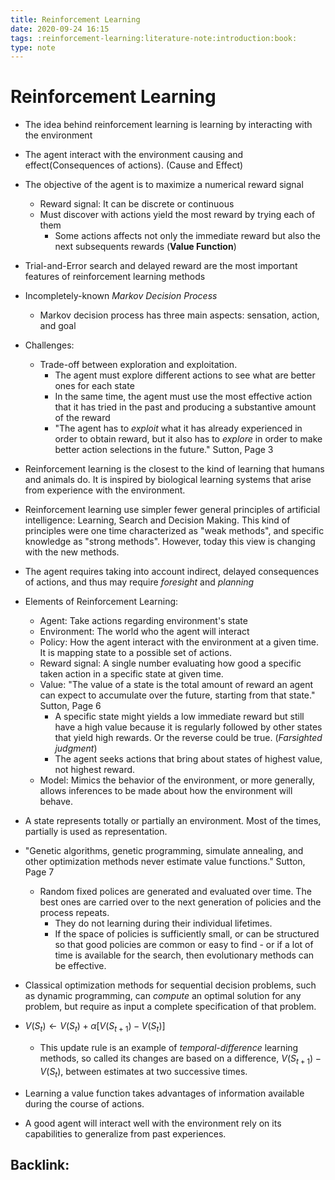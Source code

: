 ```yaml
---
title: Reinforcement Learning 
date: 2020-09-24 16:15
tags: :reinforcement-learning:literature-note:introduction:book:
type: note
---
```


# Reinforcement Learning  # 

* The idea behind reinforcement learning is learning by interacting with the environment
* The agent interact with the environment causing and effect(Consequences of actions). (Cause and Effect)
* The objective of the agent is to maximize a numerical reward signal
    - Reward signal: It can be discrete or continuous 
    - Must discover with actions yield the most reward by trying each of them 
        * Some actions affects not only the immediate reward but also the next subsequents rewards (**Value Function**)
* Trial-and-Error search and delayed reward are the most important features of reinforcement learning methods 
* Incompletely-known *Markov Decision Process*
    - Markov decision process has three main aspects: sensation, action, and goal
* Challenges:
    - Trade-off between exploration and exploitation. 
        * The agent must explore different actions to see what are better ones for each state
        * In the same time, the agent must use the most effective action that it has tried in the past and producing a
          substantive amount of the reward
        * "The agent has to *exploit* what it has already experienced in order to obtain reward, but it also has to
          *explore* in order to make better action selections in the future." Sutton, Page 3 
* Reinforcement learning is the closest to the kind of learning that humans and animals do. It is inspired by biological
  learning systems that arise from experience with the environment. 
* Reinforcement learning use simpler fewer general principles of artificial intelligence: Learning, Search and Decision
  Making. This kind of principles were one time characterized as "weak methods", and specific knowledge as  "strong
  methods". However, today this view is changing with the new methods.
* The agent requires taking into account indirect, delayed consequences of actions, and thus may require *foresight* and
  *planning* 
* Elements of Reinforcement Learning:
    - Agent: Take actions regarding environment's state 
    - Environment: The world who the agent will interact 
    - Policy: How the agent interact with the environment at a given time. It is mapping state to a possible
      set of actions. 
    - Reward signal: A single number evaluating how good a specific taken action in a specific state at given time.
    - Value: "The value of a state is the total amount of reward an agent can expect to accumulate over the future,
      starting from that state." Sutton, Page 6
        * A specific state might yields a low immediate reward but still have a high value because it is regularly
          followed by other states  that yield high rewards. Or the reverse could be true. (*Farsighted judgment*)
        * The agent seeks actions that bring about states of highest value, not highest reward.
    - Model: Mimics the behavior of the environment, or more generally, allows inferences to be made about how the
      environment will behave.

* A state represents totally or partially an environment. Most of the times, partially is used as representation. 
* "Genetic algorithms, genetic programming, simulate annealing, and other optimization methods never estimate value
  functions." Sutton, Page 7
    - Random fixed polices are generated and evaluated over time. The best ones are carried over to the next generation
      of policies and the process repeats. 
        * They do not learning during their individual lifetimes. 
        * If the space of policies is sufficiently small, or can be structured so that good policies are common or easy to
          find - or if a lot of time is available for the search, then evolutionary methods can be effective. 
* Classical optimization methods for sequential decision problems, such as dynamic programming, can *compute* an optimal
  solution for any problem, but require as input a complete specification of that problem.
* $V(S_{t}) \leftarrow V(S_{t}) + \alpha \left[V(S_{t+1}) - V(S_{t}) \right]$
    - This update rule is an example of *temporal-difference* learning methods, so called its changes are based on a
      difference, $V(S_{t+1}) - V(S_{t})$, between estimates  at two successive times.
* Learning a value function takes advantages of information available during the course of actions.
* A good agent will interact well with the environment rely on its capabilities to generalize from past experiences. 


Backlink: 
----
